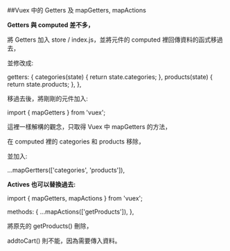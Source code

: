 ##Vuex 中的 Getters 及 mapGetters, mapActions

**Getters 與 computed 差不多，**

將 Getters 加入 store / index.js，並將元件的 computed 裡回傳資料的函式移過去，

並修改成:

getters: {
    categories(state) {
      return state.categories;
    },
    products(state) {
      return state.products;
    },
  },

移過去後，將剛剛的元件加入:

import { mapGetters } from 'vuex';

這裡一樣解構的觀念，只取得 Vuex 中 mapGetters 的方法，

在 computed 裡的 categories 和 products 移除，

並加入:

...mapGertters(['categories', 'products']),

**Actives 也可以替換過去:**

import { mapGetters, mapActions } from 'vuex';

methods: {
  ...mapActions(['getProducts']),
},

將原先的 getProducts() 刪除，

addtoCart() 則不能，因為需要傳入資料。
